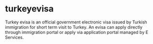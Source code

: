 # turkeyevisa
Turkey evisa is an official government electronic visa issued by Turkish immigration for short term visit to Turkey. An evisa can apply directly through immigration portal or apply via application portal managed by E Services. 
